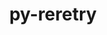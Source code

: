 ---
title: "py-reretry"
layout: cache
categories: [package, develop-2024-10-13]
meta: {"versions": ["0.11.8"], "compilers": ["gcc@=7.3.1"], "oss": ["amzn2"], "platforms": ["linux"], "targets": ["aarch64", "neoverse_n1", "x86_64_v3"], "stacks": ["aws-isc", "aws-isc-aarch64", "root"], "num_specs": 3, "num_specs_by_stack": {"root": 3, "aws-isc-aarch64": 2, "aws-isc": 1}}
spec_details: [{"hash": "74lqcoxzzwjihesy7upfw6q5zopjywd4", "compiler": "gcc@=7.3.1", "versions": ["0.11.8"], "os": "amzn2", "platform": "linux", "target": "aarch64", "variants": ["build_system=python_pip"], "stacks": ["root", "aws-isc-aarch64"], "size": "-", "tarball": "https://binaries.spack.io/develop-2024-10-13/build_cache/linux-amzn2-aarch64/gcc-7.3.1/py-reretry-0.11.8/linux-amzn2-aarch64-gcc-7.3.1-py-reretry-0.11.8-74lqcoxzzwjihesy7upfw6q5zopjywd4.spack"}, {"hash": "vf5u6oq64cdpq5hgiz4dtxt2dsjtgwvs", "compiler": "gcc@=7.3.1", "versions": ["0.11.8"], "os": "amzn2", "platform": "linux", "target": "neoverse_n1", "variants": ["build_system=python_pip"], "stacks": ["root", "aws-isc-aarch64"], "size": "-", "tarball": "https://binaries.spack.io/develop-2024-10-13/build_cache/linux-amzn2-neoverse_n1/gcc-7.3.1/py-reretry-0.11.8/linux-amzn2-neoverse_n1-gcc-7.3.1-py-reretry-0.11.8-vf5u6oq64cdpq5hgiz4dtxt2dsjtgwvs.spack"}, {"hash": "gilhdd2plq5zctuwttk3y26tntr47b35", "compiler": "gcc@=7.3.1", "versions": ["0.11.8"], "os": "amzn2", "platform": "linux", "target": "x86_64_v3", "variants": ["build_system=python_pip"], "stacks": ["aws-isc", "root"], "size": "-", "tarball": "https://binaries.spack.io/develop-2024-10-13/build_cache/linux-amzn2-x86_64_v3/gcc-7.3.1/py-reretry-0.11.8/linux-amzn2-x86_64_v3-gcc-7.3.1-py-reretry-0.11.8-gilhdd2plq5zctuwttk3y26tntr47b35.spack"}]
---